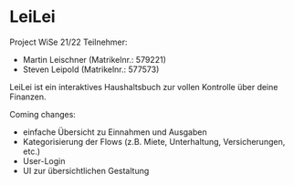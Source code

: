 # LeiLei
Project WiSe 21/22
Teilnehmer:
- Martin Leischner (Matrikelnr.: 579221)
- Steven Leipold (Matrikelnr.: 577573)

LeiLei ist ein interaktives Haushaltsbuch zur vollen Kontrolle über deine Finanzen.

Coming changes:
- einfache Übersicht zu Einnahmen und Ausgaben
- Kategorisierung der Flows (z.B. Miete, Unterhaltung, Versicherungen, etc.)
- User-Login
- UI zur übersichtlichen Gestaltung
